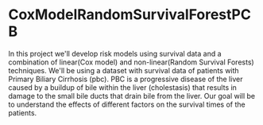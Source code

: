 # CoxModelRandomSurvivalForestPCB
In this project we'll develop risk models using survival data and a combination of linear(Cox model) and non-linear(Random Survival Forests) techniques. We'll be using a dataset with survival data of patients with Primary Biliary Cirrhosis (pbc). PBC is a progressive disease of the liver caused by a buildup of bile within the liver (cholestasis) that results in damage to the small bile ducts that drain bile from the liver. Our goal will be to understand the effects of different factors on the survival times of the patients.
